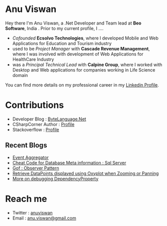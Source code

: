 # Anu Viswan

Hey there I'm Anu Viswan, a .Net Developer and Team lead at **Beo Software**, India .  Prior to my current profile, I ....

* _Cofounded_ **Ecsolvo Technologies**, where I developed Mobile and Web Applications for Education and Tourism industry
* used to be _Project Manager_ with **Cascade Revenue Management**, where I was involved with development of Web Applications for HealthCare Industry
* was a _Principal Technical Lead_ with **Calpine Group**, where I worked with Desktop and Web applications for companies working in Life Science domain

You can find more details on my professional career in my [Linkedin Profile](https://www.linkedin.com/in/anuviswan/). 

# Contributions
* Developer Blog : [ByteLanguage.Net](http://www.bytelanguage.net)
* CSharpCorner Author : [Profile](https://www.c-sharpcorner.com/members/anu.viswan)
* Stackoverflow : [Profile](https://stackoverflow.com/users/7299782/anu-viswan)

## Recent Blogs
<!-- BLOGPOSTS:START -->
- [Event Aggregator](https://bytelanguage.net/2021/07/19/event-aggregator/)
- [Cheat Code for Database Meta information : Sql Server](https://bytelanguage.net/2021/07/17/cheat-code-for-database-meta-information-sql-server/)
- [Gof : Observer Pattern](https://bytelanguage.net/2021/07/16/gof-observer-pattern/)
- [Retrieve DataPoints displayed using Oxyplot when Zooming or Panning](https://bytelanguage.net/2021/07/09/retrieve-datapoints-displayed-using-oxyplot-when-zooming-or-panning/)
- [More on debugging DependencyProperty](https://bytelanguage.net/2021/07/07/more-on-debugging-dependencyproperty/)
<!-- BLOGPOSTS:END -->

# Reach me
* Twitter : [anuviswan](https://twitter.com/anuviswan)
* Email : anu.viswan@gmail.com


